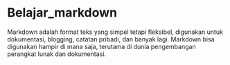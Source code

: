 # Belajar_markdown
Markdown adalah format teks yang simpel tetapi fleksibel, digunakan untuk dokumentasi, blogging, catatan pribadi, dan banyak lagi. Markdown bisa digunakan hampir di mana saja, terutama di dunia pengembangan perangkat lunak dan dokumentasi.
